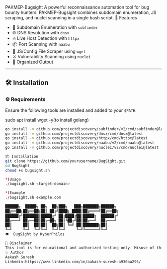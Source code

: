 PAKMEP-Bugsight
A powerful reconnaissance automation tool for bug bounty hunters. PAKMEP-Bugsight combines subdomain enumeration, JS scraping, and nuclei scanning in a single bash script.
 🚀 Features

- 🔎 Subdomain Enumeration with `subfinder`
- 🌐 DNS Resolution with `dnsx`
- 🔥 Live Host Detection with `httpx`
- 📦 Port Scanning with `naabu`
- 📁 JS/Config File Scraper using `wget`
- ⚔️ Vulnerability Scanning using `nuclei`
- 📂 Organized Output

---

## 🛠 Installation

### ⚙️ Requirements

Ensure the following tools are installed and added to your `$PATH`:

sudo apt install wget -y(to install golang)

```bash
go install -v github.com/projectdiscovery/subfinder/v2/cmd/subfinder@latest
go install -v github.com/projectdiscovery/dnsx/cmd/dnsx@latest
go install -v github.com/projectdiscovery/httpx/cmd/httpx@latest
go install -v github.com/projectdiscovery/naabu/v2/cmd/naabu@latest
go install -v github.com/projectdiscovery/nuclei/v2/cmd/nuclei@latest

📦 Installation
git clone https://github.com/yourusername/BugSight.git
cd BugSight
chmod +x bugsight.sh

*)Usage
./bugsight.sh <target-domain>

*)Example
./bugsight.sh example.com

██████╗  █████╗ ██╗  ██╗███╗   ███╗███████╗██████╗
██╔══██╗██╔══██╗██║ ██╔╝████╗ ████║██╔════╝██╔══██╗
██████╔╝███████║█████╔╝ ██╔████╔██║█████╗  ██████╔╝
██╔═══╝ ██╔══██║██╔═██╗ ██║╚██╔╝██║██╔══╝  ██╔═══╝
██║     ██║  ██║██║  ██╗██║ ╚═╝ ██║███████╗██║    
╚═╝     ╚═╝  ╚═╝╚═╝  ╚═╝╚═╝     ╚═╝╚══════╝╚═╝    
👁  BugSight by KyberPhilos

🔐 Disclaimer
This tool is for educational and authorized testing only. Misuse of this tool for unauthorized attacks is illegal.
✨ Author
Aakash Suresh
Linkedin:https://www.linkedin.com/in/aakash-suresh-a930aa295/
